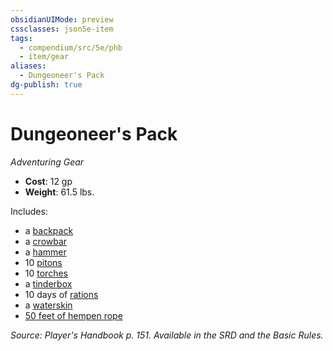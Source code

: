 ```yaml
---
obsidianUIMode: preview
cssclasses: json5e-item
tags:
  - compendium/src/5e/phb
  - item/gear
aliases:
  - Dungeoneer's Pack
dg-publish: true
---
```

# Dungeoneer's Pack
*Adventuring Gear*  

- **Cost**: 12 gp
- **Weight**: 61.5 lbs.

Includes:

- a [backpack](/Admin/CLI/items/backpack.md)  
- a [crowbar](/Admin/CLI/items/crowbar.md)  
- a [hammer](/Admin/CLI/items/hammer.md)  
- 10 [pitons](/Admin/CLI/items/piton.md)  
- 10 [torches](/Admin/CLI/items/torch.md)  
- a [tinderbox](/Admin/CLI/items/tinderbox.md)  
- 10 days of [rations](/Admin/CLI/items/rations-1-day.md)  
- a [waterskin](/Admin/CLI/items/waterskin.md)  
- [50 feet of hempen rope](/Admin/CLI/items/hempen-rope-50-feet.md)  

*Source: Player's Handbook p. 151. Available in the SRD and the Basic Rules.*
